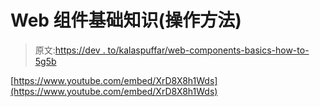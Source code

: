 # Web 组件基础知识(操作方法)

> 原文:[https://dev . to/kalaspuffar/web-components-basics-how-to-5g5b](https://dev.to/kalaspuffar/web-components-basics-how-to-5g5b)

[https://www.youtube.com/embed/XrD8X8h1Wds](https://www.youtube.com/embed/XrD8X8h1Wds)